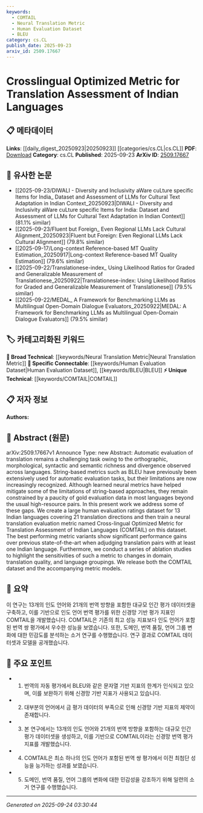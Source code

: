 ```yaml
---
keywords:
  - COMTAIL
  - Neural Translation Metric
  - Human Evaluation Dataset
  - BLEU
category: cs.CL
publish_date: 2025-09-23
arxiv_id: 2509.17667
---
```


<!-- KEYWORD_LINKING_METADATA:
{
  "processed_timestamp": "2025-09-24T03:30:44.100935",
  "vocabulary_version": "1.0",
  "selected_keywords": [
    "COMTAIL",
    "Neural Translation Metric",
    "Human Evaluation Dataset",
    "BLEU"
  ],
  "rejected_keywords": [],
  "similarity_scores": {
    "COMTAIL": 0.88,
    "Neural Translation Metric": 0.72,
    "Human Evaluation Dataset": 0.78,
    "BLEU": 0.7
  },
  "extraction_method": "AI_prompt_based",
  "budget_applied": true,
  "candidates_json": {
    "candidates": [
      {
        "surface": "Cross-lingual Optimized Metric for Translation Assessment of Indian Languages",
        "canonical": "COMTAIL",
        "aliases": [
          "Cross-lingual Optimized Metric",
          "Translation Assessment Metric"
        ],
        "category": "unique_technical",
        "rationale": "COMTAIL is a novel metric specifically designed for evaluating translations involving Indian languages, offering unique insights and connections in multilingual NLP research.",
        "novelty_score": 0.85,
        "connectivity_score": 0.65,
        "specificity_score": 0.9,
        "link_intent_score": 0.88
      },
      {
        "surface": "neural translation evaluation metric",
        "canonical": "Neural Translation Metric",
        "aliases": [
          "Neural Evaluation Metric"
        ],
        "category": "broad_technical",
        "rationale": "This connects to broader discussions on neural approaches in translation evaluation, which is a significant area in NLP.",
        "novelty_score": 0.55,
        "connectivity_score": 0.78,
        "specificity_score": 0.7,
        "link_intent_score": 0.72
      },
      {
        "surface": "human evaluation ratings dataset",
        "canonical": "Human Evaluation Dataset",
        "aliases": [
          "Human Ratings Dataset"
        ],
        "category": "specific_connectable",
        "rationale": "Datasets are critical for training and evaluating models, and this specific dataset enhances connectivity in translation evaluation research.",
        "novelty_score": 0.6,
        "connectivity_score": 0.8,
        "specificity_score": 0.75,
        "link_intent_score": 0.78
      },
      {
        "surface": "BLEU",
        "canonical": "BLEU",
        "aliases": [
          "BLEU Score"
        ],
        "category": "specific_connectable",
        "rationale": "BLEU is a widely recognized metric in translation evaluation, providing strong connectivity to existing research.",
        "novelty_score": 0.3,
        "connectivity_score": 0.9,
        "specificity_score": 0.65,
        "link_intent_score": 0.7
      }
    ],
    "ban_list_suggestions": [
      "automatic evaluation",
      "translation pairs",
      "state-of-the-art"
    ]
  },
  "decisions": [
    {
      "candidate_surface": "Cross-lingual Optimized Metric for Translation Assessment of Indian Languages",
      "resolved_canonical": "COMTAIL",
      "decision": "linked",
      "scores": {
        "novelty": 0.85,
        "connectivity": 0.65,
        "specificity": 0.9,
        "link_intent": 0.88
      }
    },
    {
      "candidate_surface": "neural translation evaluation metric",
      "resolved_canonical": "Neural Translation Metric",
      "decision": "linked",
      "scores": {
        "novelty": 0.55,
        "connectivity": 0.78,
        "specificity": 0.7,
        "link_intent": 0.72
      }
    },
    {
      "candidate_surface": "human evaluation ratings dataset",
      "resolved_canonical": "Human Evaluation Dataset",
      "decision": "linked",
      "scores": {
        "novelty": 0.6,
        "connectivity": 0.8,
        "specificity": 0.75,
        "link_intent": 0.78
      }
    },
    {
      "candidate_surface": "BLEU",
      "resolved_canonical": "BLEU",
      "decision": "linked",
      "scores": {
        "novelty": 0.3,
        "connectivity": 0.9,
        "specificity": 0.65,
        "link_intent": 0.7
      }
    }
  ]
}
-->

# Crosslingual Optimized Metric for Translation Assessment of Indian Languages

## 📋 메타데이터

**Links**: [[daily_digest_20250923|20250923]] [[categories/cs.CL|cs.CL]]
**PDF**: [Download](https://arxiv.org/pdf/2509.17667.pdf)
**Category**: cs.CL
**Published**: 2025-09-23
**ArXiv ID**: [2509.17667](https://arxiv.org/abs/2509.17667)

## 🔗 유사한 논문
- [[2025-09-23/DIWALI - Diversity and Inclusivity aWare cuLture specific Items for India_ Dataset and Assessment of LLMs for Cultural Text Adaptation in Indian Context_20250923|DIWALI - Diversity and Inclusivity aWare cuLture specific Items for India: Dataset and Assessment of LLMs for Cultural Text Adaptation in Indian Context]] (81.1% similar)
- [[2025-09-23/Fluent but Foreign_ Even Regional LLMs Lack Cultural Alignment_20250923|Fluent but Foreign: Even Regional LLMs Lack Cultural Alignment]] (79.8% similar)
- [[2025-09-17/Long-context Reference-based MT Quality Estimation_20250917|Long-context Reference-based MT Quality Estimation]] (79.6% similar)
- [[2025-09-22/Translationese-index_ Using Likelihood Ratios for Graded and Generalizable Measurement of Translationese_20250922|Translationese-index: Using Likelihood Ratios for Graded and Generalizable Measurement of Translationese]] (79.5% similar)
- [[2025-09-22/MEDAL_ A Framework for Benchmarking LLMs as Multilingual Open-Domain Dialogue Evaluators_20250922|MEDAL: A Framework for Benchmarking LLMs as Multilingual Open-Domain Dialogue Evaluators]] (79.5% similar)

## 🏷️ 카테고리화된 키워드
**🧠 Broad Technical**: [[keywords/Neural Translation Metric|Neural Translation Metric]]
**🔗 Specific Connectable**: [[keywords/Human Evaluation Dataset|Human Evaluation Dataset]], [[keywords/BLEU|BLEU]]
**⚡ Unique Technical**: [[keywords/COMTAIL|COMTAIL]]

## 📋 저자 정보

**Authors:** 

## 📄 Abstract (원문)

arXiv:2509.17667v1 Announce Type: new 
Abstract: Automatic evaluation of translation remains a challenging task owing to the orthographic, morphological, syntactic and semantic richness and divergence observed across languages. String-based metrics such as BLEU have previously been extensively used for automatic evaluation tasks, but their limitations are now increasingly recognized. Although learned neural metrics have helped mitigate some of the limitations of string-based approaches, they remain constrained by a paucity of gold evaluation data in most languages beyond the usual high-resource pairs. In this present work we address some of these gaps. We create a large human evaluation ratings dataset for 13 Indian languages covering 21 translation directions and then train a neural translation evaluation metric named Cross-lingual Optimized Metric for Translation Assessment of Indian Languages (COMTAIL) on this dataset. The best performing metric variants show significant performance gains over previous state-of-the-art when adjudging translation pairs with at least one Indian language. Furthermore, we conduct a series of ablation studies to highlight the sensitivities of such a metric to changes in domain, translation quality, and language groupings. We release both the COMTAIL dataset and the accompanying metric models.

## 📝 요약

이 연구는 13개의 인도 언어와 21개의 번역 방향을 포함한 대규모 인간 평가 데이터셋을 구축하고, 이를 기반으로 인도 언어 번역 평가를 위한 신경망 기반 평가 지표인 COMTAIL을 개발했습니다. COMTAIL은 기존의 최고 성능 지표보다 인도 언어가 포함된 번역 쌍 평가에서 우수한 성능을 보였습니다. 또한, 도메인, 번역 품질, 언어 그룹 변화에 대한 민감도를 분석하는 소거 연구를 수행했습니다. 연구 결과로 COMTAIL 데이터셋과 모델을 공개했습니다.

## 🎯 주요 포인트

- 1. 번역의 자동 평가에서 BLEU와 같은 문자열 기반 지표의 한계가 인식되고 있으며, 이를 보완하기 위해 신경망 기반 지표가 사용되고 있습니다.
- 2. 대부분의 언어에서 금 평가 데이터의 부족으로 인해 신경망 기반 지표의 제약이 존재합니다.
- 3. 본 연구에서는 13개의 인도 언어와 21개의 번역 방향을 포함하는 대규모 인간 평가 데이터셋을 생성하고, 이를 기반으로 COMTAIL이라는 신경망 번역 평가 지표를 개발했습니다.
- 4. COMTAIL은 최소 하나의 인도 언어가 포함된 번역 쌍 평가에서 이전 최첨단 성능을 능가하는 성과를 보였습니다.
- 5. 도메인, 번역 품질, 언어 그룹의 변화에 대한 민감성을 강조하기 위해 일련의 소거 연구를 수행했습니다.


---

*Generated on 2025-09-24 03:30:44*